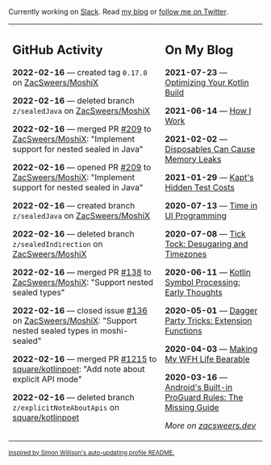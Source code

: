 Currently working on [Slack](https://slack.com/). Read [my blog](https://zacsweers.dev/) or [follow me on Twitter](https://twitter.com/ZacSweers).

<table><tr><td valign="top" width="60%">

## GitHub Activity
<!-- githubActivity starts -->
**2022-02-16** — created tag `0.17.0` on [ZacSweers/MoshiX](https://github.com/ZacSweers/MoshiX)

**2022-02-16** — deleted branch `z/sealedJava` on [ZacSweers/MoshiX](https://github.com/ZacSweers/MoshiX)

**2022-02-16** — merged PR [#209](https://github.com/ZacSweers/MoshiX/pull/209) to [ZacSweers/MoshiX](https://github.com/ZacSweers/MoshiX): "Implement support for nested sealed in Java"

**2022-02-16** — opened PR [#209](https://github.com/ZacSweers/MoshiX/pull/209) to [ZacSweers/MoshiX](https://github.com/ZacSweers/MoshiX): "Implement support for nested sealed in Java"

**2022-02-16** — created branch `z/sealedJava` on [ZacSweers/MoshiX](https://github.com/ZacSweers/MoshiX)

**2022-02-16** — deleted branch `z/sealedIndirection` on [ZacSweers/MoshiX](https://github.com/ZacSweers/MoshiX)

**2022-02-16** — merged PR [#138](https://github.com/ZacSweers/MoshiX/pull/138) to [ZacSweers/MoshiX](https://github.com/ZacSweers/MoshiX): "Support nested sealed types"

**2022-02-16** — closed issue [#136](https://github.com/ZacSweers/MoshiX/issues/136) on [ZacSweers/MoshiX](https://github.com/ZacSweers/MoshiX): "Support nested sealed types in moshi-sealed"

**2022-02-16** — merged PR [#1215](https://github.com/square/kotlinpoet/pull/1215) to [square/kotlinpoet](https://github.com/square/kotlinpoet): "Add note about explicit API mode"

**2022-02-16** — deleted branch `z/explicitNoteAboutApis` on [square/kotlinpoet](https://github.com/square/kotlinpoet)
<!-- githubActivity ends -->
</td><td valign="top" width="40%">

## On My Blog
<!-- blog starts -->
**2021-07-23** — [Optimizing Your Kotlin Build](https://www.zacsweers.dev/optimizing-your-kotlin-build/)

**2021-06-14** — [How I Work](https://www.zacsweers.dev/how-i-work/)

**2021-02-02** — [Disposables Can Cause Memory Leaks](https://www.zacsweers.dev/disposables-can-cause-memory-leaks/)

**2021-01-29** — [Kapt's Hidden Test Costs](https://www.zacsweers.dev/kapts-hidden-test-costs/)

**2020-07-13** — [Time in UI Programming](https://www.zacsweers.dev/time-in-ui/)

**2020-07-08** — [Tick Tock: Desugaring and Timezones](https://www.zacsweers.dev/ticktock-desugaring-timezones/)

**2020-06-11** — [Kotlin Symbol Processing: Early Thoughts](https://www.zacsweers.dev/kotlin-symbol-processor-early-thoughts/)

**2020-05-01** — [Dagger Party Tricks: Extension Functions](https://www.zacsweers.dev/dagger-party-tricks-extension-functions/)

**2020-04-03** — [Making My WFH Life Bearable](https://www.zacsweers.dev/making-wfh-life-bearable/)

**2020-03-16** — [Android's Built-in ProGuard Rules: The Missing Guide](https://www.zacsweers.dev/android-proguard-rules/)
<!-- blog ends -->
_More on [zacsweers.dev](https://zacsweers.dev/)_
</td></tr></table>

<sub><a href="https://simonwillison.net/2020/Jul/10/self-updating-profile-readme/">Inspired by Simon Willison's auto-updating profile README.</a></sub>